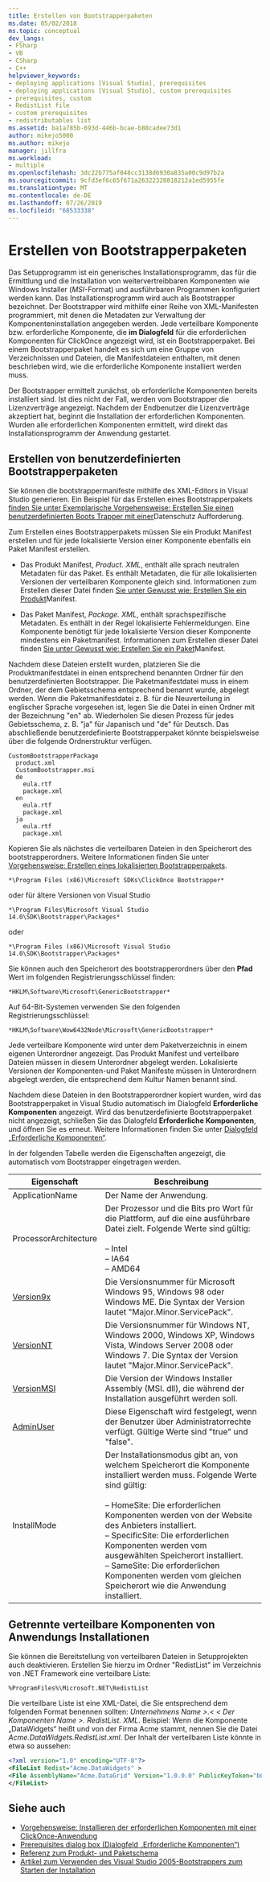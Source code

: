 ```yaml
---
title: Erstellen von Bootstrapperpaketen
ms.date: 05/02/2018
ms.topic: conceptual
dev_langs:
- FSharp
- VB
- CSharp
- C++
helpviewer_keywords:
- deploying applications [Visual Studio], prerequisites
- deploying applications [Visual Studio], custom prerequisites
- prerequisites, custom
- RedistList file
- custom prerequisites
- redistributables list
ms.assetid: ba1a785b-693d-446b-bcae-b88cadee73d1
author: mikejo5000
ms.author: mikejo
manager: jillfra
ms.workload:
- multiple
ms.openlocfilehash: 3dc22b775af048cc3138d6930a835a00c9d97b2a
ms.sourcegitcommit: 9cfd3ef6c65f671a26322320818212a1ed5955fe
ms.translationtype: MT
ms.contentlocale: de-DE
ms.lasthandoff: 07/26/2019
ms.locfileid: "68533338"
---
```

# <a name="create-bootstrapper-packages"></a>Erstellen von Bootstrapperpaketen
Das Setupprogramm ist ein generisches Installationsprogramm, das für die Ermittlung und die Installation von weitervertreibbaren Komponenten wie Windows Installer (*MSI*-Format) und ausführbaren Programmen konfiguriert werden kann. Das Installationsprogramm wird auch als Bootstrapper bezeichnet. Der Bootstrapper wird mithilfe einer Reihe von XML-Manifesten programmiert, mit denen die Metadaten zur Verwaltung der Komponenteninstallation angegeben werden.  Jede verteilbare Komponente bzw. erforderliche Komponente, die **im Dialogfeld** für die erforderlichen Komponenten für ClickOnce angezeigt wird, ist ein Bootstrapperpaket. Bei einem Bootstrapperpaket handelt es sich um eine Gruppe von Verzeichnissen und Dateien, die Manifestdateien enthalten, mit denen beschrieben wird, wie die erforderliche Komponente installiert werden muss.

Der Bootstrapper ermittelt zunächst, ob erforderliche Komponenten bereits installiert sind. Ist dies nicht der Fall, werden vom Bootstrapper die Lizenzverträge angezeigt. Nachdem der Endbenutzer die Lizenzverträge akzeptiert hat, beginnt die Installation der erforderlichen Komponenten. Wurden alle erforderlichen Komponenten ermittelt, wird direkt das Installationsprogramm der Anwendung gestartet.

## <a name="create-custom-bootstrapper-packages"></a>Erstellen von benutzerdefinierten Bootstrapperpaketen
Sie können die bootstrappermanifeste mithilfe des XML-Editors in Visual Studio generieren. Ein Beispiel für das Erstellen eines Bootstrapperpakets [finden Sie unter Exemplarische Vorgehensweise: Erstellen Sie einen benutzerdefinierten Boots Trapper mit einer](../deployment/walkthrough-creating-a-custom-bootstrapper-to-show-a-privacy-prompt.md)Datenschutz Aufforderung.

Zum Erstellen eines Bootstrapperpakets müssen Sie ein Produkt Manifest erstellen und für jede lokalisierte Version einer Komponente ebenfalls ein Paket Manifest erstellen.

* Das Produkt Manifest, *Product. XML*, enthält alle sprach neutralen Metadaten für das Paket. Es enthält Metadaten, die für alle lokalisierten Versionen der verteilbaren Komponente gleich sind.  Informationen zum Erstellen dieser Datei finden [Sie unter Gewusst wie: Erstellen Sie ein Produkt](../deployment/how-to-create-a-product-manifest.md)Manifest.

* Das Paket Manifest, *Package. XML*, enthält sprachspezifische Metadaten. Es enthält in der Regel lokalisierte Fehlermeldungen. Eine Komponente benötigt für jede lokalisierte Version dieser Komponente mindestens ein Paketmanifest. Informationen zum Erstellen dieser Datei finden [Sie unter Gewusst wie: Erstellen Sie ein Paket](../deployment/how-to-create-a-package-manifest.md)Manifest.

Nachdem diese Dateien erstellt wurden, platzieren Sie die Produktmanifestdatei in einen entsprechend benannten Ordner für den benutzerdefinierten Bootstrapper. Die Paketmanifestdatei muss in einem Ordner, der dem Gebietsschema entsprechend benannt wurde, abgelegt werden. Wenn die Paketmanifestdatei z. B. für die Neuverteilung in englischer Sprache vorgesehen ist, legen Sie die Datei in einen Ordner mit der Bezeichnung "en" ab. Wiederholen Sie diesen Prozess für jedes Gebietsschema, z. B. "ja" für Japanisch und "de" für Deutsch. Das abschließende benutzerdefinierte Bootstrapperpaket könnte beispielsweise über die folgende Ordnerstruktur verfügen.

```
CustomBootstrapperPackage
  product.xml
  CustomBootstrapper.msi
  de
    eula.rtf
    package.xml
  en
    eula.rtf
    package.xml
  ja
    eula.rtf
    package.xml
```

Kopieren Sie als nächstes die verteilbaren Dateien in den Speicherort des bootstrapperordners. Weitere Informationen finden Sie unter [Vorgehensweise: Erstellen eines lokalisierten Bootstrapperpakets](../deployment/how-to-create-a-localized-bootstrapper-package.md).

```
*\Program Files (x86)\Microsoft SDKs\ClickOnce Bootstrapper*
```

oder für ältere Versionen von Visual Studio

```
*\Program Files\Microsoft Visual Studio 14.0\SDK\Bootstrapper\Packages*
```

oder

```
*\Program Files (x86)\Microsoft Visual Studio 14.0\SDK\Bootstrapper\Packages*
```

Sie können auch den Speicherort des bootstrapperordners über den **Pfad** Wert im folgenden Registrierungsschlüssel finden:

```
*HKLM\Software\Microsoft\GenericBootstrapper*
```

Auf 64-Bit-Systemen verwenden Sie den folgenden Registrierungsschlüssel:

```
*HKLM\Software\Wow6432Node\Microsoft\GenericBootstrapper*
```

Jede verteilbare Komponente wird unter dem Paketverzeichnis in einem eigenen Unterordner angezeigt. Das Produkt Manifest und verteilbare Dateien müssen in diesem Unterordner abgelegt werden. Lokalisierte Versionen der Komponenten-und Paket Manifeste müssen in Unterordnern abgelegt werden, die entsprechend dem Kultur Namen benannt sind.

Nachdem diese Dateien in den Bootstrapperordner kopiert wurden, wird das Bootstrapperpaket in Visual Studio automatisch im Dialogfeld **Erforderliche Komponenten** angezeigt. Wird das benutzerdefinierte Bootstrapperpaket nicht angezeigt, schließen Sie das Dialogfeld **Erforderliche Komponenten**, und öffnen Sie es erneut. Weitere Informationen finden Sie unter [Dialogfeld „Erforderliche Komponenten“](../ide/reference/prerequisites-dialog-box.md).

In der folgenden Tabelle werden die Eigenschaften angezeigt, die automatisch vom Bootstrapper eingetragen werden.

|Eigenschaft|Beschreibung|
|--------------|-----------------|
|ApplicationName|Der Name der Anwendung.|
|ProcessorArchitecture|Der Prozessor und die Bits pro Wort für die Plattform, auf die eine ausführbare Datei zielt. Folgende Werte sind gültig:<br /><br /> –   Intel<br />–   IA64<br />–   AMD64|
|[Version9x](/windows/desktop/Msi/version9x)|Die Versionsnummer für Microsoft Windows 95, Windows 98 oder Windows ME. Die Syntax der Version lautet "Major.Minor.ServicePack".|
|[VersionNT](/windows/desktop/Msi/versionnt)|Die Versionsnummer für Windows NT, Windows 2000, Windows XP, Windows Vista, Windows Server 2008 oder Windows 7. Die Syntax der Version lautet "Major.Minor.ServicePack".|
|[VersionMSI](/windows/desktop/Msi/versionmsi)|Die Version der Windows Installer Assembly (MSI. dll), die während der Installation ausgeführt werden soll.|
|[AdminUser](/windows/desktop/Msi/adminuser)|Diese Eigenschaft wird festgelegt, wenn der Benutzer über Administratorrechte verfügt. Gültige Werte sind "true" und "false".|
|InstallMode|Der Installationsmodus gibt an, von welchem Speicherort die Komponente installiert werden muss. Folgende Werte sind gültig:<br /><br /> –   HomeSite: Die erforderlichen Komponenten werden von der Website des Anbieters installiert.<br />–   SpecificSite: Die erforderlichen Komponenten werden vom ausgewählten Speicherort installiert.<br />–   SameSite: Die erforderlichen Komponenten werden vom gleichen Speicherort wie die Anwendung installiert.|

## <a name="separate-redistributables-from-application-installations"></a>Getrennte verteilbare Komponenten von Anwendungs Installationen
Sie können die Bereitstellung von verteilbaren Dateien in Setupprojekten auch deaktivieren. Erstellen Sie hierzu im Ordner "RedistList" im Verzeichnis von .NET Framework eine verteilbare Liste:

`%ProgramFiles%\Microsoft.NET\RedistList`

Die verteilbare Liste ist eine XML-Datei, die Sie entsprechend dem folgenden Format benennen sollten: *Unternehmens Name >.\< \< Der Komponenten Name >. RedistList. XML*. Beispiel: Wenn die Komponente „DataWidgets“ heißt und von der Firma Acme stammt, nennen Sie die Datei *Acme.DataWidgets.RedistList.xml*. Der Inhalt der verteilbaren Liste könnte in etwa so aussehen:

```xml
<?xml version="1.0" encoding="UTF-8"?>
<FileList Redist="Acme.DataWidgets" >
<File AssemblyName="Acme.DataGrid" Version="1.0.0.0" PublicKeyToken="b03f5f7f11d50a3a" Culture="neutral" ProcessorArchitecture="MSIL" InGAC="true" />
</FileList>
```

## <a name="see-also"></a>Siehe auch
- [Vorgehensweise: Installieren der erforderlichen Komponenten mit einer ClickOnce-Anwendung](../deployment/how-to-install-prerequisites-with-a-clickonce-application.md)
- [Prerequisites dialog box (Dialogfeld „Erforderliche Komponenten“)](../ide/reference/prerequisites-dialog-box.md)
- [Referenz zum Produkt- und Paketschema](../deployment/product-and-package-schema-reference.md)
- [Artikel zum Verwenden des Visual Studio 2005-Bootstrappers zum Starten der Installation](http://go.microsoft.com/fwlink/?LinkId=107537)
